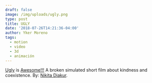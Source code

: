 ```yaml
---
draft: false
image: /img/uploads/ugly.png
type: post
title: UGLY
date: '2018-07-26T14:21:36-04:00'
author: Yker Moreno
tags:
  - motion
  - video
  - 3d
  - animación
---
```

[Ugly](https://vimeo.com/281529369) is [Awesome!!!](https://www.ugly-film.com) A broken simulated short film about kindness and coexistence. By: [Nikita Diakur](https://vimeo.com/nikitadiakur).
